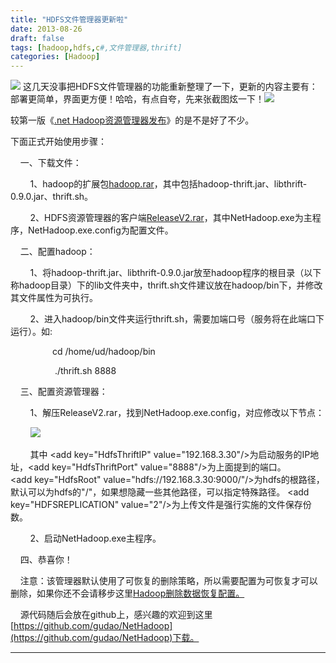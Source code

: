 ```yaml
---
title: "HDFS文件管理器更新啦"
date: 2013-08-26
draft: false
tags: [hadoop,hdfs,c#,文件管理器,thrift]
categories: [Hadoop]
---
```


![](/Content/upload/Img20130826/s_50vg3kob_jwg.png) 
这几天没事把HDFS文件管理器的功能重新整理了一下，更新的内容主要有：部署更简单，界面更方便！哈哈，有点自夸，先来张截图炫一下！![](/Content/attached/image/20130826/ew40d0zl_1bw.png) 

较第一版《[.net Hadoop资源管理器发布](http://www.front2end.cn/blog/.net-Hadoop-Explorer-release.html)》的是不是好了不少。

下面正式开始使用步骤：

    一、下载文件：

        1、hadoop的扩展包[hadoop.rar](/Content/attached/file/20130826/ozqqrpd3_x5q.rar)，其中包括hadoop-thrift.jar、libthrift-0.9.0.jar、thrift.sh。

        2、HDFS资源管理器的客户端[ReleaseV2.rar](/Content/attached/file/20130826/1qduyn2z_ois.rar)，其中NetHadoop.exe为主程序，NetHadoop.exe.config为配置文件。

    二、配置hadoop：

        1、将hadoop-thrift.jar、libthrift-0.9.0.jar放至hadoop程序的根目录（以下称hadoop目录）下的lib文件夹中，thrift.sh文件建议放在hadoop/bin下，并修改其文件属性为可执行。

        2、进入hadoop/bin文件夹运行thrift.sh，需要加端口号（服务将在此端口下运行）。如:

                 cd /home/ud/hadoop/bin

                  ./thrift.sh 8888

    三、配置资源管理器：

        1、解压ReleaseV2.rar，找到NetHadoop.exe.config，对应修改以下节点：

        ![](/Content/attached/image/20130826/fzjp4igp_orb.png) 

        其中 &lt;add key=&#34;HdfsThriftIP&#34; value=&#34;192.168.3.30&#34;/&gt;为启动服务的IP地址，&lt;add key=&#34;HdfsThriftPort&#34; value=&#34;8888&#34;/&gt;为上面提到的端口。        &lt;add key=&#34;HdfsRoot&#34; value=&#34;hdfs://192.168.3.30:9000/&#34;/&gt;为hdfs的根路径，默认可以为hdfs的&#34;/&#34;，如果想隐藏一些其他路径，可以指定特殊路径。 &lt;add key=&#34;HDFSREPLICATION&#34; value=&#34;2&#34;/&gt;为上传文件是强行实施的文件保存份数。

        2、启动NetHadoop.exe主程序。

    四、恭喜你！



    注意：该管理器默认使用了可恢复的删除策略，所以需要配置为可恢复才可以删除，如果你还不会请移步这里[Hadoop删除数据恢复配置。](http://www.front2end.cn/blog/Hadoop-deleted-data-recovery-configuration.html) 

    源代码随后会放在github上，感兴趣的欢迎到这里[https://github.com/gudao/NetHadoop](https://github.com/gudao/NetHadoop)下载。
 
- - -
 